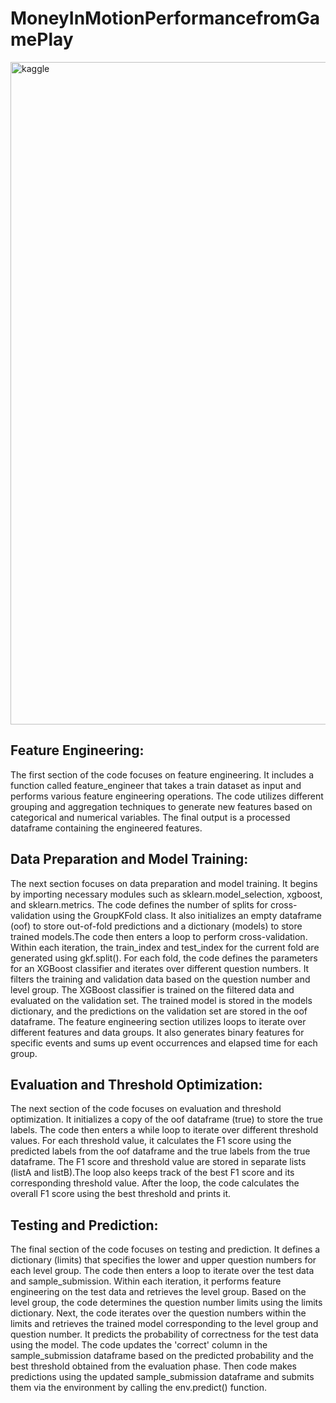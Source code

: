 # MoneyInMotionPerformancefromGamePlay
<img width="1060" alt="kaggle" src="https://github.com/jojo142/MoneyInMotionPerformancefromGamePlay/assets/76130563/fa405b94-d07b-4028-a5bb-a2096b81a6be">


## Feature Engineering:
The first section of the code focuses on feature engineering. It includes a function called feature_engineer that takes a train dataset as input and performs various feature engineering operations. The code utilizes different grouping and aggregation techniques to generate new features based on categorical and numerical variables. The final output is a processed dataframe containing the engineered features.

## Data Preparation and Model Training:
The next section focuses on data preparation and model training. It begins by importing necessary modules such as sklearn.model_selection, xgboost, and sklearn.metrics. The code defines the number of splits for cross-validation using the GroupKFold class. It also initializes an empty dataframe (oof) to store out-of-fold predictions and a dictionary (models) to store trained models.The code then enters a loop to perform cross-validation. Within each iteration, the train_index and test_index for the current fold are generated using gkf.split(). For each fold, the code defines the parameters for an XGBoost classifier and iterates over different question numbers. It filters the training and validation data based on the question number and level group. The XGBoost classifier is trained on the filtered data and evaluated on the validation set. The trained model is stored in the models dictionary, and the predictions on the validation set are stored in the oof dataframe.
The feature engineering section utilizes loops to iterate over different features and data groups. It also generates binary features for specific events and sums up event occurrences and elapsed time for each group.

## Evaluation and Threshold Optimization:
The next section of the code focuses on evaluation and threshold optimization. It initializes a copy of the oof dataframe (true) to store the true labels. The code then enters a while loop to iterate over different threshold values. For each threshold value, it calculates the F1 score using the predicted labels from the oof dataframe and the true labels from the true dataframe. The F1 score and threshold value are stored in separate lists (listA and listB).The loop also keeps track of the best F1 score and its corresponding threshold value. After the loop, the code calculates the overall F1 score using the best threshold and prints it.

## Testing and Prediction:
The final section of the code focuses on testing and prediction. It defines a dictionary (limits) that specifies the lower and upper question numbers for each level group. The code then enters a loop to iterate over the test data and sample_submission. Within each iteration, it performs feature engineering on the test data and retrieves the level group. Based on the level group, the code determines the question number limits using the limits dictionary. Next, the code iterates over the question numbers within the limits and retrieves the trained model corresponding to the level group and question number. It predicts the probability of correctness for the test data using the model. The code updates the 'correct' column in the sample_submission dataframe based on the predicted probability and the best threshold obtained from the evaluation phase. Then code makes predictions using the updated sample_submission dataframe and submits them via the environment by calling the env.predict() function.

